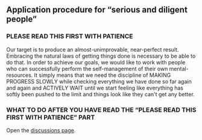## Application procedure for “serious and diligent people”

### PLEASE READ THIS FIRST WITH PATIENCE 
Our target is to produce an almost-unimprovable, near-perfect result.
Embracing the natural laws of getting things done is necessary to be able to do that.
In order to achieve our goals, we would like to work with people who can successfully perform the self-management of their own mental-resources.
It simply means that we need the discipline of MAKING PROGRESS SLOWLY while checking everything we have done so far again and again and ACTIVELY WAIT until we start feeling like everything has softly been pushed to the limit and things look like they can't get any better.

### WHAT TO DO AFTER YOU HAVE READ THE “PLEASE READ THIS FIRST WITH PATIENCE” PART
Open the [discussions page](https://github.com/speakworldlanguages/Translators-with-truly-outstanding-talent/discussions "This way we can know that you exist").
